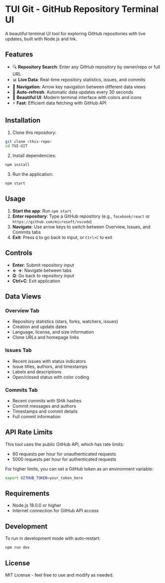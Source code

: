 # TUI Git - GitHub Repository Terminal UI

A beautiful terminal UI tool for exploring GitHub repositories with live updates, built with Node.js and Ink.

## Features

- 🔍 **Repository Search**: Enter any GitHub repository by owner/repo or full URL
- 📊 **Live Data**: Real-time repository statistics, issues, and commits
- 🎯 **Navigation**: Arrow key navigation between different data views
- 🔄 **Auto-refresh**: Automatic data updates every 30 seconds
- 🎨 **Beautiful UI**: Modern terminal interface with colors and icons
- ⚡ **Fast**: Efficient data fetching with GitHub API

## Installation

1. Clone this repository:
```bash
git clone <this-repo>
cd TUI-GIT
```

2. Install dependencies:
```bash
npm install
```

3. Run the application:
```bash
npm start
```

## Usage

1. **Start the app**: Run `npm start`
2. **Enter repository**: Type a GitHub repository (e.g., `facebook/react` or `https://github.com/microsoft/vscode`)
3. **Navigate**: Use arrow keys to switch between Overview, Issues, and Commits tabs
4. **Exit**: Press `Q` to go back to input, or `Ctrl+C` to exit

## Controls

- **Enter**: Submit repository input
- **← →**: Navigate between tabs
- **Q**: Go back to repository input
- **Ctrl+C**: Exit application

## Data Views

### Overview Tab
- Repository statistics (stars, forks, watchers, issues)
- Creation and update dates
- Language, license, and size information
- Clone URLs and homepage links

### Issues Tab
- Recent issues with status indicators
- Issue titles, authors, and timestamps
- Labels and descriptions
- Open/closed status with color coding

### Commits Tab
- Recent commits with SHA hashes
- Commit messages and authors
- Timestamps and commit details
- Full commit information

## API Rate Limits

This tool uses the public GitHub API, which has rate limits:
- 60 requests per hour for unauthenticated requests
- 5000 requests per hour for authenticated requests

For higher limits, you can set a GitHub token as an environment variable:
```bash
export GITHUB_TOKEN=your_token_here
```

## Requirements

- Node.js 18.0.0 or higher
- Internet connection for GitHub API access

## Development

To run in development mode with auto-restart:
```bash
npm run dev
```

## License

MIT License - feel free to use and modify as needed.
